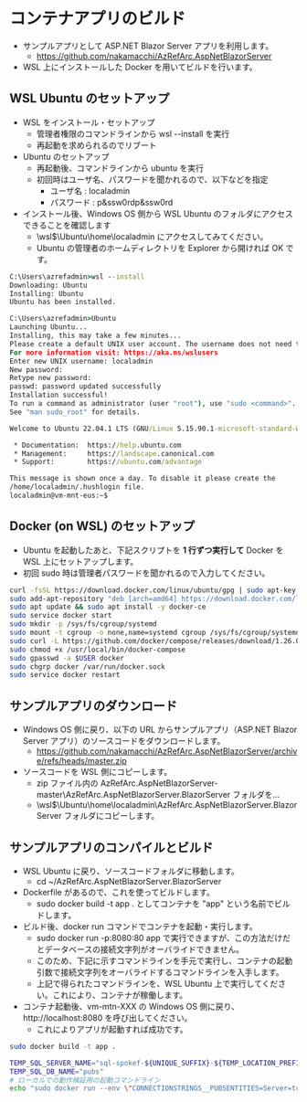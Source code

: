 # コンテナアプリのビルド

- サンプルアプリとして ASP.NET Blazor Server アプリを利用します。
  - https://github.com/nakamacchi/AzRefArc.AspNetBlazorServer
- WSL 上にインストールした Docker を用いてビルドを行います。

## WSL Ubuntu のセットアップ

- WSL をインストール・セットアップ
  - 管理者権限のコマンドラインから wsl --install を実行
  - 再起動を求められるのでリブート
- Ubuntu のセットアップ
  - 再起動後、コマンドラインから ubuntu を実行
  - 初回時はユーザ名、パスワードを聞かれるので、以下などを指定
    - ユーザ名 : localadmin
    - パスワード : p&ssw0rdp&ssw0rd
- インストール後、Windows OS 側から WSL Ubuntu のフォルダにアクセスできることを確認します
  - \\wsl$\Ubuntu\home\localadmin にアクセスしてみてください。
  - Ubuntu の管理者のホームディレクトリを Explorer から開ければ OK です。

```cmd
C:\Users\azrefadmin>wsl --install
Downloading: Ubuntu
Installing: Ubuntu
Ubuntu has been installed.

C:\Users\azrefadmin>Ubuntu
Launching Ubuntu...
Installing, this may take a few minutes...
Please create a default UNIX user account. The username does not need to match your Windows username.
For more information visit: https://aka.ms/wslusers
Enter new UNIX username: localadmin
New password:
Retype new password:
passwd: password updated successfully
Installation successful!
To run a command as administrator (user "root"), use "sudo <command>".
See "man sudo_root" for details.

Welcome to Ubuntu 22.04.1 LTS (GNU/Linux 5.15.90.1-microsoft-standard-WSL2 x86_64)

 * Documentation:  https://help.ubuntu.com
 * Management:     https://landscape.canonical.com
 * Support:        https://ubuntu.com/advantage

This message is shown once a day. To disable it please create the
/home/localadmin/.hushlogin file.
localadmin@vm-mnt-eus:~$
```

## Docker (on WSL) のセットアップ

- Ubuntu を起動したあと、下記スクリプトを **1 行ずつ実行して** Docker を WSL 上にセットアップします。
- 初回 sudo 時は管理者パスワードを聞かれるので入力してください。

```bash
curl -fsSL https://download.docker.com/linux/ubuntu/gpg | sudo apt-key add -
sudo add-apt-repository "deb [arch=amd64] https://download.docker.com/linux/ubuntu focal stable"
sudo apt update && sudo apt install -y docker-ce
sudo service docker start
sudo mkdir -p /sys/fs/cgroup/systemd
sudo mount -t cgroup -o none,name=systemd cgroup /sys/fs/cgroup/systemd
sudo curl -L https://github.com/docker/compose/releases/download/1.26.0/docker-compose-`uname -s`-`uname -m` -o /usr/local/bin/docker-compose
sudo chmod +x /usr/local/bin/docker-compose
sudo gpasswd -a $USER docker
sudo chgrp docker /var/run/docker.sock
sudo service docker restart
```

## サンプルアプリのダウンロード

- Windows OS 側に戻り、以下の URL からサンプルアプリ（ASP.NET Blazor Server アプリ）のソースコードをダウンロードします。
  - https://github.com/nakamacchi/AzRefArc.AspNetBlazorServer/archive/refs/heads/master.zip
- ソースコードを WSL 側にコピーします。
  - zip ファイル内の AzRefArc.AspNetBlazorServer-master\AzRefArc.AspNetBlazorServer.BlazorServer フォルダを...
  - \\wsl$\Ubuntu\home\localadmin\AzRefArc.AspNetBlazorServer.BlazorServer フォルダにコピーします。

## サンプルアプリのコンパイルとビルド

- WSL Ubuntu に戻り、ソースコードフォルダに移動します。
  - cd ~/AzRefArc.AspNetBlazorServer.BlazorServer
- Dockerfile があるので、これを使ってビルドします。
  - sudo docker build -t app . としてコンテナを "app" という名前でビルドします。
- ビルド後、docker run コマンドでコンテナを起動・実行します。
  - sudo docker run -p:8080:80 app で実行できますが、この方法だけだとデータベースの接続文字列がオーバライドできません。
  - このため、下記に示すコマンドラインを手元で実行し、コンテナの起動引数で接続文字列をオーバライドするコマンドラインを入手します。
  - 上記で得られたコマンドラインを、WSL Ubuntu 上で実行してください。これにより、コンテナが稼働します。
- コンテナ起動後、vm-mtn-XXX の Windows OS 側に戻り、http://localhost:8080 を呼び出してください。
  - これによりアプリが起動すれば成功です。

```bash
sudo docker build -t app .
```

```bash
TEMP_SQL_SERVER_NAME="sql-spokef-${UNIQUE_SUFFIX}-${TEMP_LOCATION_PREFIX}"
TEMP_SQL_DB_NAME="pubs"
# ローカルでの動作検証用の起動コマンドライン
echo "sudo docker run --env \"CONNECTIONSTRINGS__PUBSENTITIES=Server=tcp:${TEMP_SQL_SERVER_NAME}.database.windows.net,1433;Initial Catalog=pubs;Persist Security Info=False;User ID=${ADMIN_USERNAME};Password=${ADMIN_PASSWORD};MultipleActiveResultSets=False;Encrypt=True;TrustServerCertificate=False;Connection Timeout=30;\" -p:8080:80 app"

```
